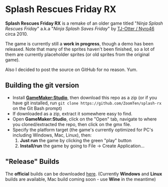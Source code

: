 # Splash Rescues Friday RX
**Splash Rescues Friday RX** is a remake of an older game titled "*Ninja Splash Rescues Friday*"
a.k.a "*Ninja Splash Saves Friday*" by [TJ-Otter / Nyro46](http://tj-otter.deviantart.com) circa 2010.

The game is currently still a **work in progress**, though a demo has been released. Note that
many of the sprites haven't been finished, so a lot of them are currently placeholder sprites (or old sprites from the original game).

Also I decided to post the source on GitHub for no reason. Yum.

## Building the git version
* Install [**GameMaker:Studio**](http://www.yoyogames.com/gamemaker), then download this repo as a zip
(or if you have git installed, run `git clone https://github.com/ZoomTen/splash-rx` on the Git Bash prompt)
* If downloaded as a zip, extract it somewhere easy to find.
* Open **GameMaker:Studio**, click on the "Open" tab, navigate to where you cloned/extracted the repo, then click on the gmx file.
* Specify the platform target (the game's currently optimized for PC's including Windows, Mac, Linux), then:
   1. **Just run** the game by clicking the green "play" button
   2. **Install/run** the game by going to File -> Create Application...

## "Release" Builds
The **official** builds can be downloaded [here](http://gamejolt.com/games/splash-rescues-friday-rx/163445). (Currently **Windows** and **Linux** builds are available, Mac build coming soon - use **Wine** in the meantime)

